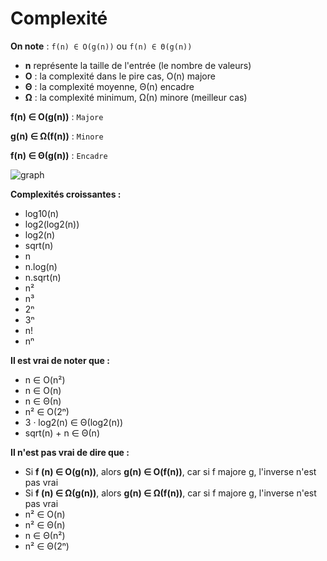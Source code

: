 # Complexité 

**On note** : `f(n) ∈ O(g(n))` ou `f(n) ∈ Θ(g(n))`

- **n** représente la taille de l'entrée (le nombre de valeurs)
- **O** : la complexité dans le pire cas, O(n) majore
- **Θ** : la complexité moyenne, Θ(n) encadre
- **Ω** : la complexité minimum, Ω(n) minore (meilleur cas)

**f(n) ∈ O(g(n))** : `Majore`

**g(n) ∈ Ω(f(n))** : `Minore`

**f(n) ∈ Θ(g(n))** : `Encadre`

![graph](graph.png)


**Complexités croissantes :**

- log10(n)
- log2(log2(n))
- log2(n)
- sqrt(n)
- n
- n.log(n)
- n.sqrt(n)
- n²
- n³
- 2ⁿ
- 3ⁿ
- n!
- nⁿ

**Il est vrai de noter que :**
- n ∈ O(n²)
- n ∈ O(n)
- n ∈ Θ(n)
- n² ∈ O(2ⁿ)
- 3 · log2(n) ∈ Θ(log2(n))
- sqrt(n) + n ∈ Θ(n)

**Il n'est pas vrai de dire que :**
- Si **f (n) ∈ O(g(n))**, alors **g(n) ∈ O(f(n))**, car si f majore g, l'inverse n'est pas vrai
- Si **f (n) ∈ Ω(g(n))**, alors **g(n) ∈ Ω(f(n))**, car si f majore g, l'inverse n'est pas vrai
- n² ∈ O(n)
- n² ∈ Θ(n)
- n ∈ Θ(n²)
- n² ∈ Θ(2ⁿ)